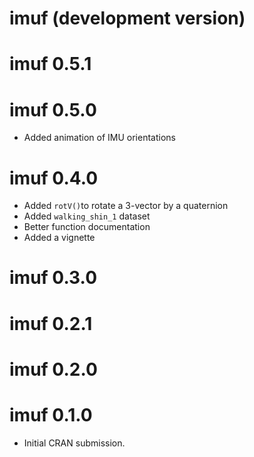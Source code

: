 # imuf (development version)

# imuf 0.5.1

# imuf 0.5.0
* Added animation of IMU orientations

# imuf 0.4.0
* Added `rotV()`to rotate a 3-vector by a quaternion
* Added `walking_shin_1` dataset
* Better function documentation
* Added a vignette

# imuf 0.3.0

# imuf 0.2.1

# imuf 0.2.0

# imuf 0.1.0

* Initial CRAN submission.
